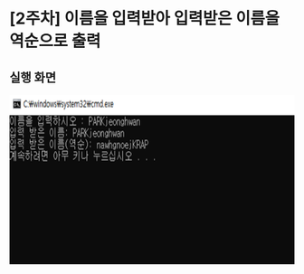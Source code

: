 # [2주차] 이름을 입력받아 입력받은 이름을 역순으로 출력



## 실행 화면

<img src="/images/week02_result.png" width="600" height="300" />

